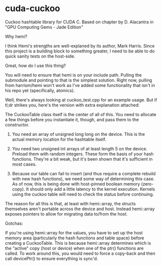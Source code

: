 cuda-cuckoo
===========

Cuckoo hashtable library for CUDA C. Based on chapter by D. Alacantra in "GPU Computing Gems - Jade Edition"

Why hemi? 

I think Hemi's strengths are well-explaned by its author, Mark Harris. Since this project is a building block to something greater, I need to be able to do quick sanity tests on the host-side. 

Great, how do I use this thing?

You will need to ensure that hemi is on your include path. Pulling the submodule and pointing to that is the simplest solution. Right now, pulling from harrism/hemi won't work as I've added some functionality that isn't in his repo yet (specifically, atomics).

Well, there's always looking at cuckoo_test.cpp for an example usage. But if tl;dr strikes you, here's the version with extra explanation attached:

The CuckooTable class itself is the center of all of this. You need to allocate a few things before you instantiate it, though, and pass them to the constructor.

1) You need an array of unsigned long long on the device. This is the actual memory location for the hashtable itself. 

2) You need two unsigned int arrays of at least length 5 on the device. Preload them with random integers. These form the basis of your hash functions. They're a bit weak, but it's been shown that it's sufficient in most cases. 

3) Because our table can fail to insert (and thus require a complete rebuild with new hash functions), we need some way of determining this case. As of now, this is being done with host-pinned boolean memory (zero-copy). It should only add a little latency to the kernel execution. Kernels using the cuckoo table will need to check the status before continuing. 

The reason for all this is that, at least with hemi::array, the structs themselves aren't portable across the device and host. Instead hemi::array exposes pointers to allow for migrating data to/from the host.

Gotchas: 

If you're using hemi::array for the values, you have to set up the host memory area (particularly the hash functions and table space) before creating a CuckooTable. This is because hemi::array determines which is the "active" copy (host or device) when one of the ptr() functions are called. To work around this, you would need to force a copy-back and then call devicePtr() to ensure everything is sync'd.
